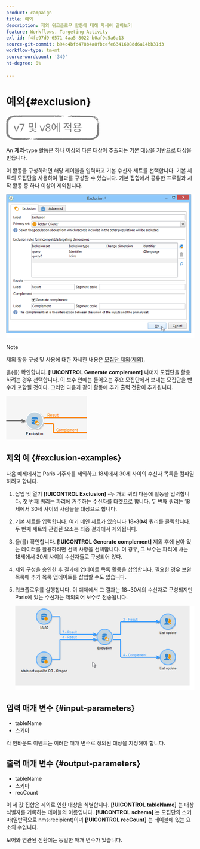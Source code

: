 ```yaml
---
product: campaign
title: 예외
description: 제외 워크플로우 활동에 대해 자세히 알아보기
feature: Workflows, Targeting Activity
exl-id: f4fe97d9-6571-4aa5-8022-b0af9d5a6a13
source-git-commit: b94c4bfd478b4a8fbcefe6341608dd6a14bb31d3
workflow-type: tm+mt
source-wordcount: '349'
ht-degree: 0%

---
```


# 예외{#exclusion}

![](../../assets/common.svg)

An **제외**-type 활동은 하나 이상의 다른 대상이 추출되는 기본 대상을 기반으로 대상을 만듭니다.

이 활동을 구성하려면 해당 레이블을 입력하고 기본 수신자 세트를 선택합니다. 기본 세트의 모집단을 사용하여 결과를 구성할 수 있습니다. 기본 집합에서 공유한 프로필과 시작 활동 중 하나 이상이 제외됩니다.

![](assets/s_user_segmentation_exclu.png)

>[!NOTE]
>
>제외 활동 구성 및 사용에 대한 자세한 내용은 [모집단 제외(제외)](targeting-data.md#excluding-a-population--exclusion-).

을(를) 확인합니다. **[!UICONTROL Generate complement]** 나머지 모집단을 활용하려는 경우 선택합니다. 이 보수 안에는 들어오는 주요 모집단에서 보내는 모집단을 뺀 수가 포함될 것이다. 그러면 다음과 같이 활동에 추가 출력 전환이 추가됩니다.

![](assets/s_user_segmentation_exclu_compl.png)

## 제외 예 {#exclusion-examples}

다음 예제에서는 Paris 거주자를 제외하고 18세에서 30세 사이의 수신자 목록을 컴파일하려고 합니다.

1. 삽입 및 열기 **[!UICONTROL Exclusion]** -두 개의 쿼리 다음에 활동을 입력합니다. 첫 번째 쿼리는 파리에 거주하는 수신자를 타겟으로 합니다. 두 번째 쿼리는 18세에서 30세 사이의 사람들을 대상으로 합니다.
1. 기본 세트를 입력합니다. 여기 메인 세트가 있습니다 **18-30세** 쿼리를 클릭합니다. 두 번째 세트와 관련된 요소는 최종 결과에서 제외됩니다.
1. 을(를) 확인합니다. **[!UICONTROL Generate complement]** 제외 후에 남아 있는 데이터를 활용하려면 선택 사항을 선택합니다. 이 경우, 그 보수는 파리에 사는 18세에서 30세 사이의 수신자들로 구성되어 있다.
1. 제외 구성을 승인한 후 결과에 업데이트 목록 활동을 삽입합니다. 필요한 경우 보완 목록에 추가 목록 업데이트를 삽입할 수도 있습니다.
1. 워크플로우를 실행합니다. 이 예제에서 그 결과는 18~30세의 수신자로 구성되지만 Paris에 있는 수신자는 제외되어 보수로 전송됩니다.

   ![](assets/exclusion_example.png)

## 입력 매개 변수 {#input-parameters}

* tableName
* 스키마

각 인바운드 이벤트는 이러한 매개 변수로 정의된 대상을 지정해야 합니다.

## 출력 매개 변수 {#output-parameters}

* tableName
* 스키마
* recCount

이 세 값 집합은 제외로 인한 대상을 식별합니다. **[!UICONTROL tableName]** 는 대상 식별자를 기록하는 테이블의 이름입니다. **[!UICONTROL schema]** 는 모집단의 스키마(일반적으로 nms:recipient)이며 **[!UICONTROL recCount]** 는 테이블에 있는 요소의 수입니다.

보어와 연관된 전환에는 동일한 매개 변수가 있습니다.
